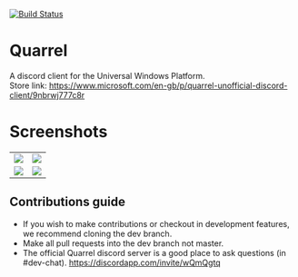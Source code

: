 [![Build Status](https://quarrel.visualstudio.com/Quarrel/_apis/build/status/UWPCommunity.Quarrel?branchName=dev)](https://quarrel.visualstudio.com/Quarrel/_build/latest?definitionId=6&branchName=dev)
# Quarrel
A discord client for the Universal Windows Platform.  
Store link: https://www.microsoft.com/en-gb/p/quarrel-unofficial-discord-client/9nbrwj777c8r

# Screenshots
<table>
<tr>
    <td><img src="/screenshots/screenshot1.png"/></td>
    <td><img src="/screenshots/screenshot2.png"/</td>
</tr>
<tr>
    <td><img src="/screenshots/screenshot3.png"/></td>
    <td><img src="/screenshots/screenshot4.png"/</td>
</tr>
</table>

## Contributions guide
 - If you wish to make contributions or checkout in development features, we recommend cloning the dev branch.
 - Make all pull requests into the dev branch not master.
 - The official Quarrel discord server is a good place to ask questions (in #dev-chat). https://discordapp.com/invite/wQmQgtq
